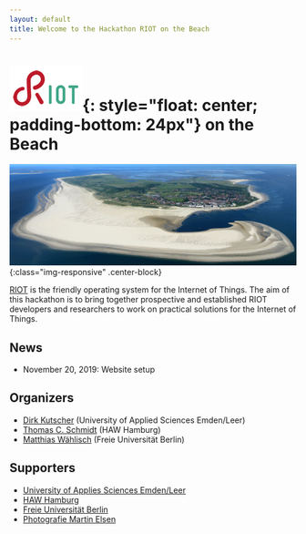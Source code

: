 ```yaml
---
layout: default
title: Welcome to the Hackathon RIOT on the Beach
---
```


<!--
![rob-2020-logo](/images/rob-2020.002.png)
-->

# ![RIOT Logo](images/riot-logo.png){: style="float: center; padding-bottom: 24px"} on the Beach

![Borkum Banner](images/Borkum_ELS_6196141206-banner.jpg){:class="img-responsive" .center-block}

[RIOT](https://riot-os.org/) is the friendly operating system for the Internet of Things.
The aim of this hackathon is to bring together prospective and established RIOT developers and researchers to work on practical solutions for the Internet of Things.


## News

- November 20, 2019: Website setup

## Organizers

- [Dirk Kutscher](http://dirk-kutscher.info/) (University of Applied Sciences Emden/Leer)
- [Thomas C. Schmidt](http://inet.haw-hamburg.de/members/schmidt) (HAW Hamburg)
- [Matthias W&auml;hlisch](http://www.mi.fu-berlin.de/en/inf/groups/ilab/members/waehlisch.html) (Freie Universit&auml;t Berlin)

## Supporters

- [University of Applies Sciences Emden/Leer](https://www.hs-emden-leer.de/en/)
- [HAW Hamburg](https://www.haw-hamburg.de/english.html)
- [Freie Universit&auml;t Berlin](https://www.fu-berlin.de)
- [Photografie Martin Elsen](https://luftbild.fotograf.de/)
